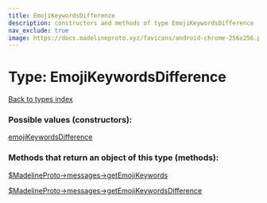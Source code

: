 ```yaml
---
title: EmojiKeywordsDifference
description: constructors and methods of type EmojiKeywordsDifference
nav_exclude: true
image: https://docs.madelineproto.xyz/favicons/android-chrome-256x256.png
---
```

# Type: EmojiKeywordsDifference
[Back to types index](index.html)



### Possible values (constructors):

[emojiKeywordsDifference](/API_docs/constructors/emojiKeywordsDifference.html)  



### Methods that return an object of this type (methods):

[$MadelineProto->messages->getEmojiKeywords](/API_docs/methods/messages.getEmojiKeywords.html)  

[$MadelineProto->messages->getEmojiKeywordsDifference](/API_docs/methods/messages.getEmojiKeywordsDifference.html)  




